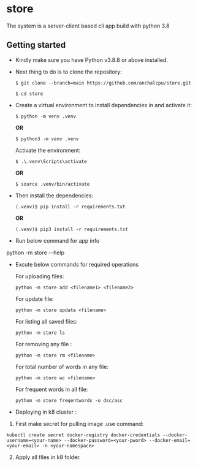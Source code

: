 # store 

The system is a server-client based cli app build with python 3.8

## Getting started

* Kindly make sure you have Python v3.8.8 or above installed.

* Next thing to do is to clone the repository:

    ```
    $ git clone --branch=main https://github.com/anchalcpu/store.git
    ```
    ```
    $ cd store 
    ```
* Create a virtual environment to install dependencies in and activate it:

    ```
    $ python -m venv .venv
    ```
    **OR**
    ```
    $ python3 -m venv .venv
    ```
    Activate the environment:
    ```
    $ .\.venv\Scripts\activate
    ```
    **OR**
    ```
    $ source .venv/bin/activate
    ```

* Then install the dependencies:
    ```
    (.venv)$ pip install -r requirements.txt
    ```
    **OR**
    ```
    (.venv)$ pip3 install -r requirements.txt
    ```

* Run below command for app info 

python -m store --help

* Excute below commands for required operations 

   For uploading files:
    ```
    python -m store add <filename1> <filename2>
    ```
   For update file:
    ```
    python -m store update <filename>
    ```
   For listing all saved files:
    ```
    python -m store ls
    ```

   For removing any file :
    ```
    python -m store rm <filename>
    ```
   For total number of words in any file:
    ```
    python -m store wc <filename>
    ```
    For frequent words in all file:
    ```
    pythom -m store freqentwords -o dsc/asc
    ```
* Deploying in k8 cluster :

1. First make secret for pulling image .use command:
```
kubectl create secret docker-registry docker-credentials --docker-username=<your-name> --docker-password=<your-pword> --docker-email=<your-email> -n <your-namespace>
```
2. Apply all files in k8 folder.
